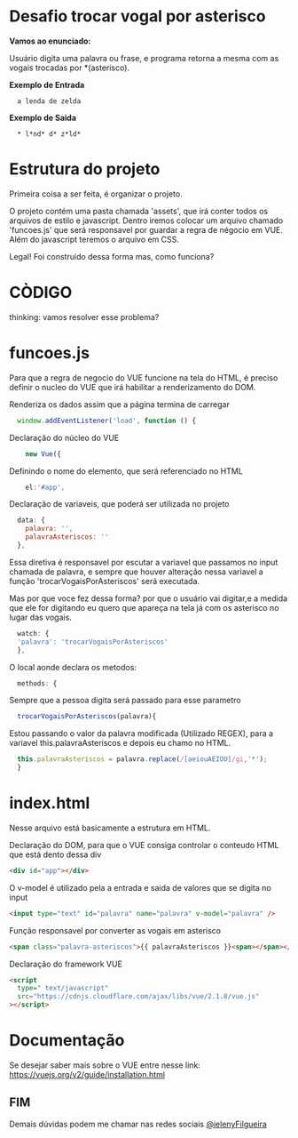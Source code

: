 # Desafio trocar vogal por asterisco

**Vamos ao enunciado:**

Usuário digita uma palavra ou frase, e programa retorna a mesma com as vogais trocadas por \*(asterisco).

**Exemplo de Entrada**

```
  a lenda de zelda

```

**Exemplo de Saida**

```
  * l*nd* d* z*ld*

```

# Estrutura do projeto

Primeira coisa a ser feita, é organizar o projeto.

O projeto contém uma pasta chamada 'assets', que irá conter todos os arquivos de estilo e javascript. Dentro iremos colocar um arquivo chamado 'funcoes.js' que será responsavel por guardar a regra de négocio em VUE. Além do javascript teremos o arquivo em CSS.

Legal! Foi construido dessa forma mas, como funciona?

# CÒDIGO

thinking: vamos resolver esse problema?

# funcoes.js

Para que a regra de negocio do VUE funcione na tela do HTML, é preciso definir o nucleo do VUE que irá habilitar a renderizamento do DOM.

Renderiza os dados assim que a página termina de carregar

```javascript
  window.addEventListener('load', function () {
```

Declaração do núcleo do VUE

```javascript
    new Vue({
```

Definindo o nome do elemento, que será referenciado no HTML

```javascript
    el:'#app',
```

Declaração de variaveis, que poderá ser utilizada no projeto

```javascript
  data: {
    palavra: '',
    palavraAsteriscos: ''
  },
```

Essa diretiva é responsavel por escutar a variavel que passamos no input chamada de palavra, e sempre que houver alteração nessa variavel a função 'trocarVogaisPorAsteriscos' será executada.

Mas por que voce fez dessa forma?
por que o usuário vai digitar,e a medida que ele for digitando eu quero que apareça na tela já com os asterisco no lugar das vogais.

```javascript
  watch: {
  'palavra': 'trocarVogaisPorAsteriscos'
  },
```

O local aonde declara os metodos:

```javascript
  methods: {
```

Sempre que a pessoa digita será passado para esse parametro

```javascript
  trocarVogaisPorAsteriscos(palavra){
```

Estou passando o valor da palavra modificada (Utilizado REGEX), para a variavel this.palavraAsteriscos e depois eu chamo no HTML.

```javascript
  this.palavraAsteriscos = palavra.replace(/[aeiouAEIOU]/gi,'*');
  }
```

# index.html

Nesse arquivo está basicamente a estrutura em HTML.

Declaração do DOM, para que o VUE consiga controlar o conteudo HTML que está dento dessa div

```html
<div id="app"></div>
```

O v-model é utilizado pela a entrada e saida de valores que se digita no input

```html
<input type="text" id="palavra" name="palavra" v-model="palavra" />
```

Função responsavel por converter as vogais em asterisco

```html
<span class="palavra-asteriscos">{{ palavraAsteriscos }}<span></span></span>
```

Declaração do framework VUE

```html
<script
  type=" text/javascript"
  src="https://cdnjs.cloudflare.com/ajax/libs/vue/2.1.8/vue.js"
></script>
```

# Documentação

Se desejar saber mais sobre o VUE entre nesse link: https://vuejs.org/v2/guide/installation.html

## FIM

Demais dúvidas podem me chamar nas redes sociais [@ielenyFilgueira](https://www.linkedin.com/in/ieleny-filgueira-3b370a128/)
